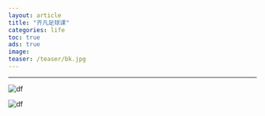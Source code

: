 ```yaml
---
layout: article
title: "齐凡足球课"
categories: life
toc: true
ads: true
image:
teaser: /teaser/bk.jpg
---
```


---



![df](https://github.com/storage201602/storage201602/blob/master/myhome2016/_posts/life/2016-10-22-20161022205823life.md/IMG_20161022_101251.jpg?raw=true)



![df](https://github.com/storage201602/storage201602/blob/master/myhome2016/_posts/life/2016-10-22-20161022205823life.md/IMG_20161022_104101.jpg?raw=true)

